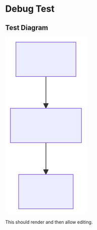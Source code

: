 # Debug Test

## Test Diagram

<!-- mermaid-source-file:.mermaid/debug-test_1761854375_1.mmd-->

![Mermaid Diagram](.mermaid/debug-test_diagram_1761854375_1.svg)

This should render and then allow editing.
